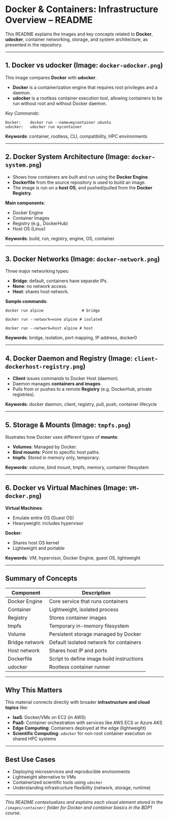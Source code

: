 # Docker & Containers: Infrastructure Overview – README

This README explains the images and key concepts related to **Docker**, **udocker**, container networking, storage, and system architecture, as presented in the repository.

---

## 1. Docker vs udocker (Image: `docker-udocker.png`)

This image compares **Docker** with **udocker**.

* **Docker** is a containerization engine that requires root privileges and a daemon.
* **udocker** is a rootless container execution tool, allowing containers to be run without root and without Docker daemon.

*Key Commands*:

```
Docker:    docker run --name=mycontainer ubuntu
udocker:   udocker run mycontainer
```

**Keywords**: container, rootless, CLI, compatibility, HPC environments

---

## 2. Docker System Architecture (Image: `docker-system.png`)

* Shows how containers are built and run using the **Docker Engine**.
* **Dockerfile** from the source repository is used to build an image.
* The image is run on a **host OS**, and pushed/pulled from the **Docker Registry**.

**Main components**:

* Docker Engine
* Container Images
* Registry (e.g., DockerHub)
* Host OS (Linux)

**Keywords**: build, run, registry, engine, OS, container

---

## 3. Docker Networks (Image: `docker-network.png`)

Three major networking types:

* **Bridge**: default, containers have separate IPs.
* **None**: no network access.
* **Host**: shares host network.

**Sample commands**:

```
docker run alpine                 # bridge

docker run --network=none alpine # isolated

docker run --network=host alpine # host
```

**Keywords**: bridge, isolation, port mapping, IP address, docker0

---

## 4. Docker Daemon and Registry (Image: `client-dockerhost-registry.png`)

* **Client** issues commands to Docker Host (daemon).
* Daemon manages **containers and images**.
* Pulls from or pushes to a remote **Registry** (e.g. DockerHub, private registries).

**Keywords**: docker daemon, client, registry, pull, push, container lifecycle

---

## 5. Storage & Mounts (Image: `tmpfs.png`)

Illustrates how Docker uses different types of **mounts**:

* **Volumes**: Managed by Docker.
* **Bind mounts**: Point to specific host paths.
* **tmpfs**: Stored in memory only, temporary.

**Keywords**: volume, bind mount, tmpfs, memory, container filesystem

---

## 6. Docker vs Virtual Machines (Image: `VM-docker.png`)

**Virtual Machines**:

* Emulate entire OS (Guest OS)
* Heavyweight: includes hypervisor

**Docker**:

* Shares host OS kernel
* Lightweight and portable

**Keywords**: VM, hypervisor, Docker Engine, guest OS, lightweight

---

## Summary of Concepts

| Component      | Description                               |
| -------------- | ----------------------------------------- |
| Docker Engine  | Core service that runs containers         |
| Container      | Lightweight, isolated process             |
| Registry       | Stores container images                   |
| tmpfs          | Temporary in-memory filesystem            |
| Volume         | Persistent storage managed by Docker      |
| Bridge network | Default isolated network for containers   |
| Host network   | Shares host IP and ports                  |
| Dockerfile     | Script to define image build instructions |
| udocker        | Rootless container runner                 |

---

## Why This Matters

This material connects directly with broader **infrastructure and cloud topics** like:

* **IaaS**: Docker/VMs on EC2 (in AWS)
* **PaaS**: Container orchestration with services like AWS ECS or Azure AKS
* **Edge Computing**: Containers deployed at the edge (lightweight)
* **Scientific Computing**: `udocker` for non-root container execution on shared HPC systems

---

## Best Use Cases

* Deploying microservices and reproducible environments
* Lightweight alternative to VMs
* Containerized scientific tools using `udocker`
* Understanding infrastructure flexibility (network, storage, runtime)

---

*This README contextualizes and explains each visual element stored in the `/images/container/` folder for Docker and container basics in the BDP1 course.*
